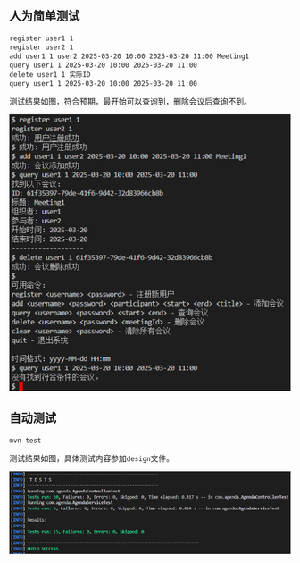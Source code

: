 



## 人为简单测试

```shell
register user1 1
register user2 1
add user1 1 user2 2025-03-20 10:00 2025-03-20 11:00 Meeting1
query user1 1 2025-03-20 10:00 2025-03-20 11:00
delete user1 1 实际ID
query user1 1 2025-03-20 10:00 2025-03-20 11:00
```

测试结果如图，符合预期，最开始可以查询到，删除会议后查询不到。

![](./img/human_test.png)

## 自动测试

```shell
mvn test
```

测试结果如图，具体测试内容参加`design`文件。

![](./img/auto_test.png)